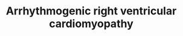 ---
annotations:
- id: DOID:0050431
  parent: cardiovascular system disease
  type: Disease Ontology
  value: arrhythmogenic right ventricular cardiomyopathy
- id: PW:0001035
  parent: disease pathway
  type: Pathway Ontology
  value: arrhythmogenic right ventricular cardiomyopathy pathway
authors:
- Nsalomonis
- Khanspers
- MaintBot
- Christine Chichester
- AlexanderPico
- Fehrhart
- AMTan
- Eweitz
- Finterly
description: Arrhythmogenic right ventricular cardiomyopathy (ARVC) is an inherited
  heart disease that may result in arrhythmia, heart failure, and sudden death. Hallmark
  pathologies of ARVC include myocyte loss and fibrofatty replacement.  Proteins on
  this pathway have targeted assays available via the [https://assays.cancer.gov/available_assays?wp_id=WP2118
  CPTAC Assay Portal]
last-edited: 2021-06-22
ndex: f524b9c3-8b63-11eb-9e72-0ac135e8bacf
organisms:
- Homo sapiens
redirect_from:
- /index.php/Pathway:WP2118
- /instance/WP2118
revision: null
schema-jsonld:
- '@context': https://schema.org/
  '@id': https://wikipathways.github.io/pathways/WP2118.html
  '@type': Dataset
  creator:
    '@type': Organization
    name: WikiPathways
  description: Arrhythmogenic right ventricular cardiomyopathy (ARVC) is an inherited
    heart disease that may result in arrhythmia, heart failure, and sudden death.
    Hallmark pathologies of ARVC include myocyte loss and fibrofatty replacement.  Proteins
    on this pathway have targeted assays available via the [https://assays.cancer.gov/available_assays?wp_id=WP2118
    CPTAC Assay Portal]
  keywords:
  - ACTB
  - ACTG1
  - ACTN1
  - ACTN2
  - ACTN3
  - ACTN4
  - ATP2A2
  - CACNA1C
  - CACNA1D
  - CACNA1F
  - CACNA1S
  - CACNA2D1
  - CACNA2D2
  - CACNA2D3
  - CACNA2D4
  - CACNB1
  - CACNB2
  - CACNB3
  - CACNB4
  - CACNG1
  - CACNG2
  - CACNG3
  - CACNG4
  - CACNG5
  - CACNG6
  - CACNG7
  - CACNG8
  - CDH2
  - CTNNA1
  - CTNNA2
  - CTNNA3
  - CTNNB1
  - Calcium
  - Cardiac muscle contraction
  - DAG1
  - DES
  - DMD
  - DSC2
  - DSG2
  - DSP
  - ECM-receptor interaction
  - EMD
  - GJA1
  - Gap junction
  - ITGA1
  - ITGA10
  - ITGA11
  - ITGA2
  - ITGA2B
  - ITGA3
  - ITGA4
  - ITGA5
  - ITGA6
  - ITGA7
  - ITGA8
  - ITGA9
  - ITGAV
  - ITGB1
  - ITGB3
  - ITGB4
  - ITGB5
  - ITGB6
  - ITGB7
  - ITGB8
  - JUP
  - LAMA2
  - LEF1
  - LMNA
  - PKP2
  - RYR2
  - SGCA
  - SGCB
  - SGCD
  - SGCG
  - SLC8A1
  - Sodium
  - TCF7
  - TCF7L1
  - TCF7L2
  - Wnt signaling pathway
  license: CC0
  name: Arrhythmogenic right ventricular cardiomyopathy
seo: CreativeWork
title: Arrhythmogenic right ventricular cardiomyopathy
wpid: WP2118
---